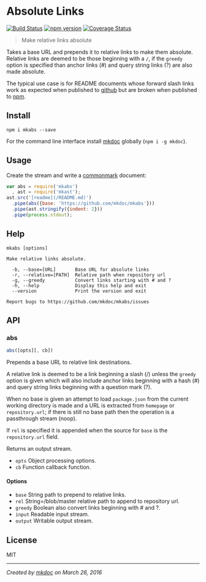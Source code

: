 # Absolute Links

[![Build Status](https://travis-ci.org/mkdoc/mkabs.svg?v=3)](https://travis-ci.org/mkdoc/mkabs)
[![npm version](http://img.shields.io/npm/v/mkabs.svg?v=3)](https://npmjs.org/package/mkabs)
[![Coverage Status](https://coveralls.io/repos/mkdoc/mkabs/badge.svg?branch=master&service=github&v=3)](https://coveralls.io/github/mkdoc/mkabs?branch=master)

> Make relative links absolute

Takes a base URL and prepends it to relative links to make them absolute. Relative links are deemed to be those beginning with a `/`, if the `greedy` option is specified than anchor links (#) and query string links (?) are also made absolute.

The typical use case is for README documents whose forward slash links work as expected when published to [github][] but are broken when published to [npm][].

## Install

```
npm i mkabs --save
```

For the command line interface install [mkdoc][] globally (`npm i -g mkdoc`).

## Usage

Create the stream and write a [commonmark][] document:

```javascript
var abs = require('mkabs')
  , ast = require('mkast');
ast.src('[readme](/README.md)')
  .pipe(abs({base: 'https://github.com/mkdoc/mkabs'}))
  .pipe(ast.stringify({indent: 2}))
  .pipe(process.stdout);
```

## Help

```
mkabs [options]

Make relative links absolute.

  -b, --base=[URL]       Base URL for absolute links
  -r, --relative=[PATH]  Relative path when repository url
  -g, --greedy           Convert links starting with # and ?
  -h, --help             Display this help and exit
  --version              Print the version and exit

Report bugs to https://github.com/mkdoc/mkabs/issues
```

## API

### abs

```javascript
abs([opts][, cb])
```

Prepends a base URL to relative link destinations.

A relative link is deemed to be a link beginning a slash (/) unless the
`greedy` option is given which will also include anchor links beginning
with a hash (#) and query string links beginning with a question mark (?).

When no base is given an attempt to load `package.json` from the
current working directory is made and a URL is extracted from `homepage` or
`repository.url`; if there is still no base path then the operation is a
passthrough stream (noop).

If `rel` is specified it is appended when the source for `base` is the
`repository.url` field.

Returns an output stream.

* `opts` Object processing options.
* `cb` Function callback function.

#### Options

* `base` String path to prepend to relative links.
* `rel` String=/blob/master relative path to append to repository url.
* `greedy` Boolean also convert links beginning with # and ?.
* `input` Readable input stream.
* `output` Writable output stream.

## License

MIT

---

*Created by [mkdoc](https://github.com/mkdoc/mkdoc) on March 26, 2016*

[mkdoc]: https://github.com/mkdoc/mkdoc
[mkparse]: https://github.com/mkdoc/mkparse
[commonmark]: http://commonmark.org
[npm]: https://www.npmjs.com
[github]: https://github.com
[jshint]: http://jshint.com
[jscs]: http://jscs.info

